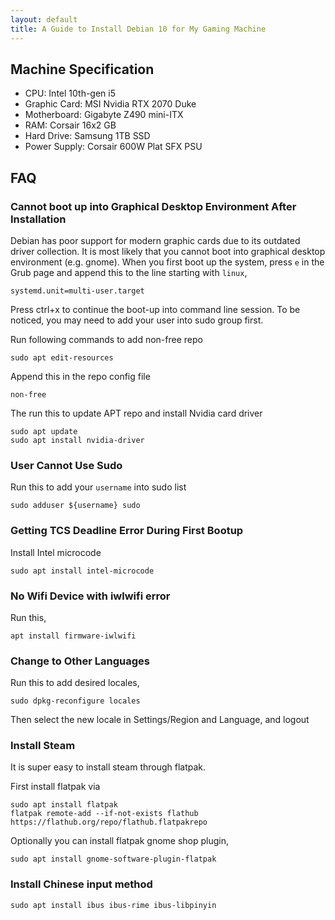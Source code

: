 ```yaml
---
layout: default
title: A Guide to Install Debian 10 for My Gaming Machine
---
```


## Machine Specification

* CPU: Intel 10th-gen i5
* Graphic Card: MSI Nvidia RTX 2070 Duke
* Motherboard: Gigabyte Z490 mini-ITX
* RAM: Corsair 16x2 GB
* Hard Drive: Samsung 1TB SSD
* Power Supply: Corsair 600W Plat SFX PSU

## FAQ

### Cannot boot up into Graphical Desktop Environment After Installation

Debian has poor support for modern graphic cards due to its outdated driver collection. It is most likely that you cannot boot into graphical desktop environment (e.g. gnome). When you first boot up the system, press `e` in the Grub page and append this to the line starting with `linux`,

```
systemd.unit=multi-user.target
```

Press ctrl+x to continue the boot-up into command line session. To be noticed, you may need to add your user into sudo group first.

Run following commands to add non-free repo
```
sudo apt edit-resources
```

Append this in the repo config file
```
non-free
```

The run this to update APT repo and install Nvidia card driver
```
sudo apt update
sudo apt install nvidia-driver
```

### User Cannot Use Sudo

Run this to add your `username` into sudo list
```
sudo adduser ${username} sudo
```

### Getting TCS Deadline Error During First Bootup

Install Intel microcode
```
sudo apt install intel-microcode
```

### No Wifi Device with iwlwifi error

Run this,
```
apt install firmware-iwlwifi
```

### Change to Other Languages

Run this to add desired locales,
```
sudo dpkg-reconfigure locales
```

Then select the new locale in Settings/Region and Language, and logout

### Install Steam

It is super easy to install steam through flatpak.

First install flatpak via
```
sudo apt install flatpak
flatpak remote-add --if-not-exists flathub https://flathub.org/repo/flathub.flatpakrepo
```

Optionally you can install flatpak gnome shop plugin,
```
sudo apt install gnome-software-plugin-flatpak
```

### Install Chinese input method

```
sudo apt install ibus ibus-rime ibus-libpinyin
```

